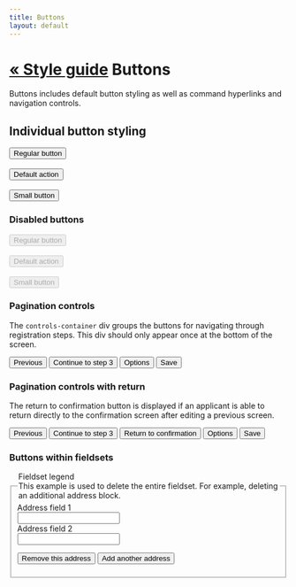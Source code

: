 ```yaml
---
title: Buttons
layout: default
---
```

<div class="toc">
	<h1><span><a href="../style-guide.html"> &laquo; Style guide</a></span>
	Buttons</h1>
</div>
<div class="description">
	<p>Buttons includes default button styling as well as command hyperlinks and navigation controls.</p>
</div>

<h2>Individual button styling</h2>
<button type="button" class="btn">Regular button</button><br /><br />
<button type="button" class="btn btn-default">Default action</button><br /><br />
<button type="button" class="btn btn-default btn-small">Small button</button>
<h3>Disabled buttons</h3>
<button type="button" disabled="disabled" class="btn disabled">Regular button</button><br /><br />
<button type="button" disabled="disabled" class="btn btn-default disabled">Default action</button><br /><br />
<button type="button" disabled="disabled" class="btn btn-default btn-small disabled">Small button</button>
<h3>Pagination controls</h3>
<p>The <code>controls-container</code> div groups the buttons for navigating through registration steps. This div should only appear once at the bottom of the screen.</p>
<div class="controls-container">
	<div class="controls-content">
		<button type="button" class="btn previous">Previous</button>
		<button type="button" class="btn btn-default">Continue to step 3</button>
		<button type="button" class="btn btn-float btn-options">Options</button>
		<button type="button" class="btn btn-float btn-save">Save</button>
	</div><!-- controls-content -->
</div>
<h3>Pagination controls with return</h3>
<p>The return to confirmation button is displayed if an applicant is able to return directly to the confirmation screen after editing a previous screen.</p>
<div class="controls-container">
	<div class="controls-content">
		<button type="button" class="btn previous">Previous</button>
		<button type="button" class="btn">Continue to step 3</button>
		<button type="button" class="btn btn-default">Return to confirmation</button>
		<button type="button" class="btn btn-float btn-options">Options</button>
		<button type="button" class="btn btn-float btn-save">Save</button>
	</div><!-- controls-content -->
</div>

<h3>Buttons within fieldsets</h3>
<p></p> 
<fieldset>
	<legend class="margin4 larger">Fieldset legend<br /><span class="field-note">This example is used to delete the entire fieldset. For example, deleting an additional address block.</span></legend>
	<div class="grid-row">
		<div class="col4">
			<label for="field1" class="input-right">Address field 1</label>
		</div>
		<div class="col8 last">
			<input id="field1" type="text">
		</div>
	</div>
	<div class="grid-row">
		<div class="col4">
			<label for="field2" class="input-right">Address field 2</label>
		</div>
		<div class="col8 last">
			<input id="field2" type="text">
		</div>
	</div>
	<p><button type="button" class="btn btn-default">Remove this address</button>&nbsp;<button type="button" class="btn btn-default">Add another address</button></p>
</fieldset>